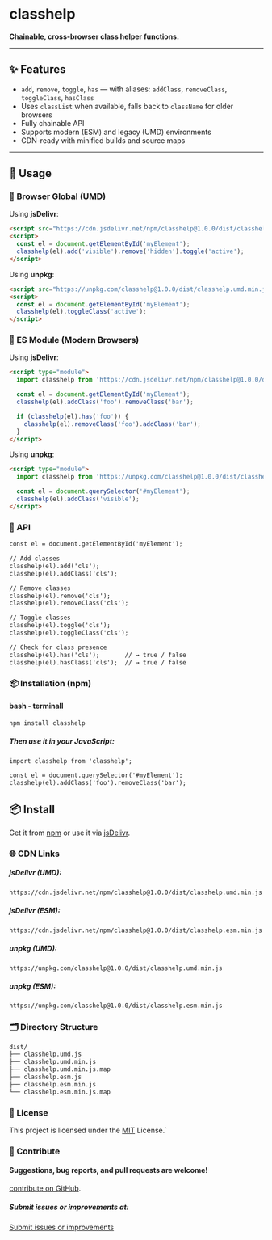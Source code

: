 # classhelp

**Chainable, cross-browser class helper functions.**

---

## ✨ Features

- `add`, `remove`, `toggle`, `has` — with aliases: `addClass`, `removeClass`, `toggleClass`, `hasClass`
- Uses `classList` when available, falls back to `className` for older browsers
- Fully chainable API
- Supports modern (ESM) and legacy (UMD) environments
- CDN-ready with minified builds and source maps

---

## 🚀 Usage

### 🔹 Browser Global (UMD)

Using **jsDelivr**:

```html
<script src="https://cdn.jsdelivr.net/npm/classhelp@1.0.0/dist/classhelp.umd.min.js"></script>
<script>
  const el = document.getElementById('myElement');
  classhelp(el).add('visible').remove('hidden').toggle('active');
</script>
```
Using **unpkg**:

```html
<script src="https://unpkg.com/classhelp@1.0.0/dist/classhelp.umd.min.js"></script>
<script>
  const el = document.getElementById('myElement');
  classhelp(el).toggleClass('active');
</script>
```

### 🔹 ES Module (Modern Browsers)

Using **jsDelivr**:

```html
<script type="module">
  import classhelp from 'https://cdn.jsdelivr.net/npm/classhelp@1.0.0/dist/classhelp.esm.min.js';

  const el = document.getElementById('myElement');
  classhelp(el).addClass('foo').removeClass('bar');

  if (classhelp(el).has('foo')) {
    classhelp(el).removeClass('foo').addClass('bar');
  }
</script>
```
Using **unpkg**:

```html
<script type="module">
  import classhelp from 'https://unpkg.com/classhelp@1.0.0/dist/classhelp.esm.min.js';

  const el = document.querySelector('#myElement');
  classhelp(el).addClass('visible');
</script>
```

### 🧩 API

```html
const el = document.getElementById('myElement');

// Add classes
classhelp(el).add('cls');
classhelp(el).addClass('cls');

// Remove classes
classhelp(el).remove('cls');
classhelp(el).removeClass('cls');

// Toggle classes
classhelp(el).toggle('cls');
classhelp(el).toggleClass('cls');

// Check for class presence
classhelp(el).has('cls');       // → true / false
classhelp(el).hasClass('cls');  // → true / false
```

### 📦 Installation (npm)

#### bash - terminall
```html
npm install classhelp
```
##### Then use it in your JavaScript:

```html
import classhelp from 'classhelp';

const el = document.querySelector('#myElement');
classhelp(el).addClass('foo').removeClass('bar');
```

## 📦 Install

Get it from [npm](https://www.npmjs.com/package@1.0.0/classhelp) or use it via [jsDelivr](https://cdn.jsdelivr.net/npm/classhelp).


### 🌐 CDN Links


##### jsDelivr (UMD):
```html
https://cdn.jsdelivr.net/npm/classhelp@1.0.0/dist/classhelp.umd.min.js
```
##### jsDelivr (ESM):
```html
https://cdn.jsdelivr.net/npm/classhelp@1.0.0/dist/classhelp.esm.min.js
```

##### unpkg (UMD):
```html
https://unpkg.com/classhelp@1.0.0/dist/classhelp.umd.min.js
```
##### unpkg (ESM):
```html
https://unpkg.com/classhelp@1.0.0/dist/classhelp.esm.min.js
```

### 🗂 Directory Structure

```html
dist/
├── classhelp.umd.js
├── classhelp.umd.min.js
├── classhelp.umd.min.js.map
├── classhelp.esm.js
├── classhelp.esm.min.js
└── classhelp.esm.min.js.map
```

### 📄 License
This project is licensed under the [MIT](https://opensource.org/licenses/MIT) License.`

### 💬 Contribute

#### Suggestions, bug reports, and pull requests are welcome!
[contribute on GitHub](https://github.com/yourusername/classhelp).

##### Submit issues or improvements at:
[Submit issues or improvements](https://github.com/hostspacer/classhelp/issues)

